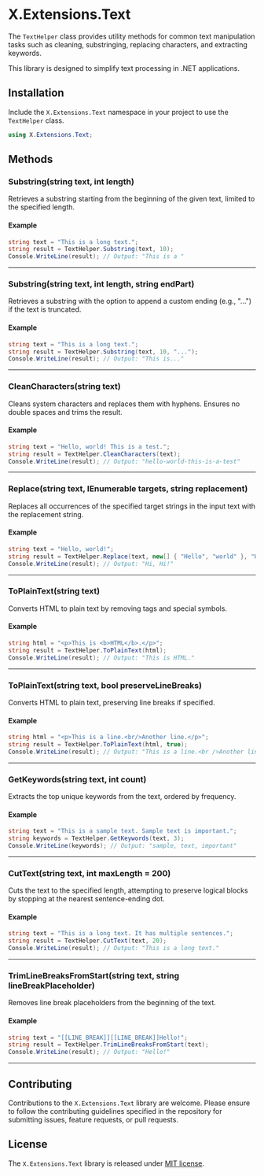 # X.Extensions.Text

The `TextHelper` class provides utility methods for common text manipulation tasks such as cleaning, substringing, replacing characters, and extracting keywords. 

This library is designed to simplify text processing in .NET applications.

## Installation

Include the `X.Extensions.Text` namespace in your project to use the `TextHelper` class.

```csharp
using X.Extensions.Text;
```

## Methods

### Substring(string text, int length)

Retrieves a substring starting from the beginning of the given text, limited to the specified length.

#### Example
```csharp
string text = "This is a long text.";
string result = TextHelper.Substring(text, 10);
Console.WriteLine(result); // Output: "This is a "
```

---

### Substring(string text, int length, string endPart)

Retrieves a substring with the option to append a custom ending (e.g., "...") if the text is truncated.

#### Example
```csharp
string text = "This is a long text.";
string result = TextHelper.Substring(text, 10, "...");
Console.WriteLine(result); // Output: "This is..."
```

---

### CleanCharacters(string text)

Cleans system characters and replaces them with hyphens. Ensures no double spaces and trims the result.

#### Example
```csharp
string text = "Hello, world! This is a test.";
string result = TextHelper.CleanCharacters(text);
Console.WriteLine(result); // Output: "hello-world-this-is-a-test"
```

---

### Replace(string text, IEnumerable<string> targets, string replacement)

Replaces all occurrences of the specified target strings in the input text with the replacement string.

#### Example
```csharp
string text = "Hello, world!";
string result = TextHelper.Replace(text, new[] { "Hello", "world" }, "Hi");
Console.WriteLine(result); // Output: "Hi, Hi!"
```

---

### ToPlainText(string text)

Converts HTML to plain text by removing tags and special symbols.

#### Example
```csharp
string html = "<p>This is <b>HTML</b>.</p>";
string result = TextHelper.ToPlainText(html);
Console.WriteLine(result); // Output: "This is HTML."
```

---

### ToPlainText(string text, bool preserveLineBreaks)

Converts HTML to plain text, preserving line breaks if specified.

#### Example
```csharp
string html = "<p>This is a line.<br/>Another line.</p>";
string result = TextHelper.ToPlainText(html, true);
Console.WriteLine(result); // Output: "This is a line.<br />Another line."
```

---

### GetKeywords(string text, int count)

Extracts the top unique keywords from the text, ordered by frequency.

#### Example
```csharp
string text = "This is a sample text. Sample text is important.";
string keywords = TextHelper.GetKeywords(text, 3);
Console.WriteLine(keywords); // Output: "sample, text, important"
```

---

### CutText(string text, int maxLength = 200)

Cuts the text to the specified length, attempting to preserve logical blocks by stopping at the nearest sentence-ending dot.

#### Example
```csharp
string text = "This is a long text. It has multiple sentences.";
string result = TextHelper.CutText(text, 20);
Console.WriteLine(result); // Output: "This is a long text."
```

---

### TrimLineBreaksFromStart(string text, string lineBreakPlaceholder)

Removes line break placeholders from the beginning of the text.

#### Example
```csharp
string text = "[[LINE_BREAK]][[LINE_BREAK]]Hello!";
string result = TextHelper.TrimLineBreaksFromStart(text);
Console.WriteLine(result); // Output: "Hello!"
```

---

## Contributing
Contributions to the `X.Extensions.Text` library are welcome. Please ensure to follow the contributing guidelines specified in the repository for submitting issues, feature requests, or pull requests.

## License
The `X.Extensions.Text` library is released under [MIT license](https://raw.githubusercontent.com/ernado-x/X.Text/master/LICENSE).
